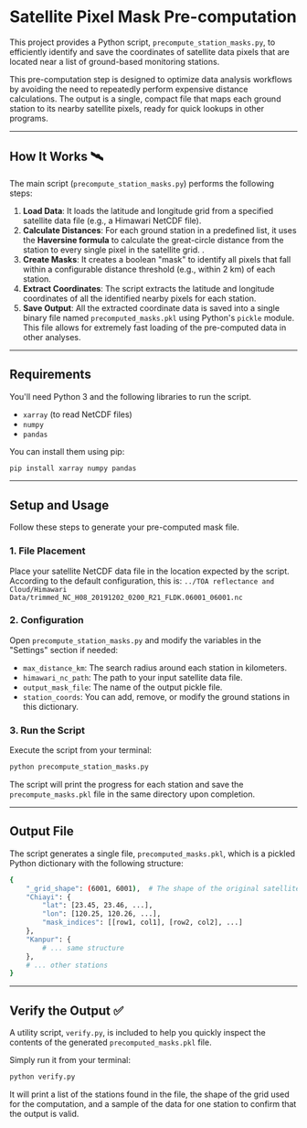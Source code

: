 # Satellite Pixel Mask Pre-computation

This project provides a Python script, `precompute_station_masks.py`, to efficiently identify and save the coordinates of satellite data pixels that are located near a list of ground-based monitoring stations.

This pre-computation step is designed to optimize data analysis workflows by avoiding the need to repeatedly perform expensive distance calculations. The output is a single, compact file that maps each ground station to its nearby satellite pixels, ready for quick lookups in other programs.

---

## How It Works 🛰️

The main script (`precompute_station_masks.py`) performs the following steps:

1.  **Load Data**: It loads the latitude and longitude grid from a specified satellite data file (e.g., a Himawari NetCDF file).
2.  **Calculate Distances**: For each ground station in a predefined list, it uses the **Haversine formula** to calculate the great-circle distance from the station to every single pixel in the satellite grid. .
3.  **Create Masks**: It creates a boolean "mask" to identify all pixels that fall within a configurable distance threshold (e.g., within 2 km) of each station.
4.  **Extract Coordinates**: The script extracts the latitude and longitude coordinates of all the identified nearby pixels for each station.
5.  **Save Output**: All the extracted coordinate data is saved into a single binary file named `precomputed_masks.pkl` using Python's `pickle` module. This file allows for extremely fast loading of the pre-computed data in other analyses.

---

## Requirements

You'll need Python 3 and the following libraries to run the script.

-   `xarray` (to read NetCDF files)
-   `numpy`
-   `pandas`

You can install them using pip:
```bash
pip install xarray numpy pandas
```

---

## Setup and Usage

Follow these steps to generate your pre-computed mask file.

### 1. File Placement

Place your satellite NetCDF data file in the location expected by the script. According to the default configuration, this is:
`../TOA reflectance and Cloud/Himawari Data/trimmed_NC_H08_20191202_0200_R21_FLDK.06001_06001.nc`

### 2. Configuration

Open `precompute_station_masks.py` and modify the variables in the "Settings" section if needed:
-   `max_distance_km`: The search radius around each station in kilometers.
-   `himawari_nc_path`: The path to your input satellite data file.
-   `output_mask_file`: The name of the output pickle file.
-   `station_coords`: You can add, remove, or modify the ground stations in this dictionary.

### 3. Run the Script

Execute the script from your terminal:
```bash
python precompute_station_masks.py
```
The script will print the progress for each station and save the `precompute_masks.pkl` file in the same directory upon completion.

---

## Output File

The script generates a single file, `precomputed_masks.pkl`, which is a pickled Python dictionary with the following structure:
```bash
{
    "_grid_shape": (6001, 6001),  # The shape of the original satellite grid
    "Chiayi": {
        "lat": [23.45, 23.46, ...],
        "lon": [120.25, 120.26, ...],
        "mask_indices": [[row1, col1], [row2, col2], ...]
    },
    "Kanpur": {
        # ... same structure
    },
    # ... other stations
}
```

---

## Verify the Output ✅

A utility script, `verify.py`, is included to help you quickly inspect the contents of the generated `precomputed_masks.pkl` file.

Simply run it from your terminal:
```bash
python verify.py
```
It will print a list of the stations found in the file, the shape of the grid used for the computation, and a sample of the data for one station to confirm that the output is valid.